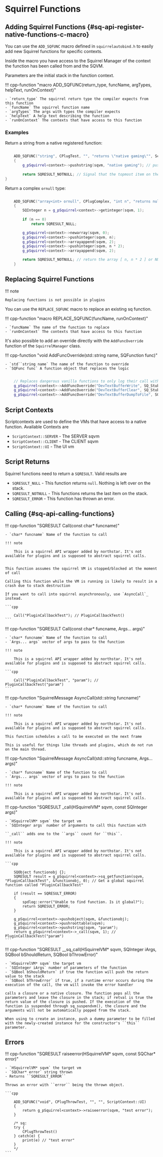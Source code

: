# Squirrel Functions


## Adding Squirrel Functions {#sq-api-register-native-functions-c-macro}

You can use the ``ADD_SQFUNC`` macro defined in ``squirrelautobind.h`` to easily add new Squirrel functions for specific contexts.

Inside the macro you have access to the Squirrel Manager of the context the function has been called from and the SQVM.

Parameters are the initial stack in the function context.

!!! cpp-function "macro ADD_SQFUNC(return_type, funcName, argTypes, helpText, runOnContext)"

    - `return_type` The squirrel return type the compiler expects from this function
    - `funcName` The squirrel function name
    - `argTypes` The args with types the compiler expects
    - `helpText` A help text describing the function
    - `runOnContext` The contexts that have access to this function

### Examples

Return a string from a native registered function:

```cpp

    ADD_SQFUNC("string", CPlugTest, "", "returns \"native gaming\"", ScriptContext::CLIENT | ScriptContext::SERVER)
    {
        g_pSquirrel<context>->pushstring(sqvm, "native gaming"); // push a string to the stack
        
        return SQRESULT_NOTNULL; // Signal that the topmost item on the stack is returned by this function
}
```

Return a complex ``ornull`` type:

```cpp

    ADD_SQFUNC("array<int> ornull", CPlugComplex, "int n", "returns null", ScriptContext::CLIENT | ScriptContext::SERVER | ScriptContext::UI)
    {
        SQInteger n = g_pSquirrel<context>->getinteger(sqvm, 1);
        
        if (n == 0)
            return SQRESULT_NULL;

        g_pSquirrel<context>->newarray(sqvm, 0);
        g_pSquirrel<context>->pushinteger(sqvm, n);
        g_pSquirrel<context>->arrayappend(sqvm, 2);
        g_pSquirrel<context>->pushinteger(sqvm, n * 2);
        g_pSquirrel<context>->arrayappend(sqvm, 2);

        return SQRESULT_NOTNULL; // return the array [ n, n * 2 ] or NULL if n == 0
    }
```

## Replacing Squirrel Functions

!!! note

    Replacing functions is not possible in plugins

You can use the ``REPLACE_SQFUNC`` macro to replace an existing sq function.

!!! cpp-function "macro REPLACE_SQFUNC(funcName, runOnContext)"

    - `funcName` The name of the function to replace
    - `runOnContext` The contexts that have access to this function

It's also possible to add an override directly with the ``AddFuncOverride`` function of the ``SquirrelManager`` class.

!!! cpp-function "void AddFuncOverride(std::string name, SQFunction func)"

    - `std``string name` The name of the function to override
    - `SQFunc func` A function object that replaces the logic

```cpp

    // Replaces dangerous vanilla functions to only log their call with no further logic.
    g_pSquirrel<context>->AddFuncOverride("DevTextBufferWrite", SQ_StubbedFunc<context, "DevTextBufferWrite">);
    g_pSquirrel<context>->AddFuncOverride("DevTextBufferClear", SQ_StubbedFunc<context, "DevTextBufferClear">);
    g_pSquirrel<context>->AddFuncOverride("DevTextBufferDumpToFile", SQ_StubbedFunc<context, "DevTextBufferDumpToFile">);
```

## Script Contexts

Scriptcontexts are used to define the VMs that have access to a native function. Available Contexts are

- ``ScriptContext::SERVER`` - The SERVER sqvm
- ``ScriptContext::CLIENT`` - The CLIENT sqvm
- ``ScriptContext::UI`` - The UI vm

## Script Returns

Squirrel functions need to return a ``SQRESULT``. Valid results are

- ``SQRESULT_NULL`` - This function returns ``null``. Nothing is left over on the stack.
- ``SQRESULT_NOTNULL`` - This functions returns the last item on the stack.
- ``SQRESULT_ERROR`` - This function has thrown an error.


## Calling {#sq-api-calling-functions}


!!! cpp-function "SQRESULT Call(const char* funcname)"

    - `char* funcname` Name of the function to call

    !!! note

        This is a squirrel API wrapper added by northstar. It's not available for plugins and is supposed to abstract squirrel calls.

    
    This function assumes the squirrel VM is stopped/blocked at the moment of call

    Calling this function while the VM is running is likely to result in a crash due to stack destruction

    If you want to call into squirrel asynchronously, use `AsyncCall`_ instead.

    ```cpp

        Call("PluginCallbackTest"); // PluginCallbackTest()
    ```


!!! cpp-function "SQRESULT Call(const char* funcname, Args... args)"

    - `char* funcname` Name of the function to call
    - `Args... args` vector of args to pass to the function

    !!! note

        This is a squirrel API wrapper added by northstar. It's not available for plugins and is supposed to abstract squirrel calls.

    ```cpp

        Call("PluginCallbackTest", "param"); // PluginCallbackTest("param")
    ```


!!! cpp-function "SquirrelMessage AsyncCall(std::string funcname)"

    - `char* funcname` Name of the function to call

    !!! note

        This is a squirrel API wrapper added by northstar. It's not available for plugins and is supposed to abstract squirrel calls.

    This function schedules a call to be executed on the next frame

    This is useful for things like threads and plugins, which do not run on the main thread.


!!! cpp-function "SquirrelMessage AsyncCall(std::string funcname, Args... args)"

    - `char* funcname` Name of the function to call
    - `Args... args` vector of args to pass to the function

    !!! note

        This is a squirrel API wrapper added by northstar. It's not available for plugins and is supposed to abstract squirrel calls.



!!! cpp-function "SQRESULT _call(HSquirrelVM* sqvm, const SQInteger args)"

    - `HSquirrelVM* sqvm` the target vm
    - `SQInteger args` number of arguments to call this function with

    ``_call`` adds one to the ``args`` count for ``this``.

    !!! note

        This is a squirrel API wrapper added by northstar. It's not available for plugins and is supposed to abstract squirrel calls.

    ```cpp

        SQObject functionobj {};
        SQRESULT result = g_pSquirrel<context>->sq_getfunction(sqvm, "PluginCallbackTest", &functionobj, 0); // Get a global squirrel function called "PluginCallbackTest"

        if (result == SQRESULT_ERROR)
        {
            spdlog::error("Unable to find function. Is it global?");
            return SQRESULT_ERROR;
        }

        g_pSquirrel<context>->pushobject(sqvm, &functionobj);
        g_pSquirrel<context>->pushroottable(sqvm);
        g_pSquirrel<context>->pushstring(sqvm, "param");
        return g_pSquirrel<context>->_call(sqvm, 1); // PluginCallbackTest("param")
    ```


!!! cpp-function "SQRESULT __sq_call(HSquirrelVM* sqvm, SQInteger iArgs, SQBool bShouldReturn, SQBool bThrowError)"

    - `HSquirrelVM* sqvm` the target vm
    - `SQInteger iArgs` number of parameters of the function
    - `SQBool bShouldReturn` if true the function will push the return value to the stack
    - `SQBool bThrowError` if true, if a runtime error occurs during the execution of the call, the vm will invoke the error handler

    calls a closure or a native closure. The function pops all the parameters and leave the closure in the stack; if retval is true the return value of the closure is pushed. If the execution of the function is suspended through sq_suspendvm(), the closure and the arguments will not be automatically popped from the stack.

    When using to create an instance, push a dummy parameter to be filled with the newly-created instance for the constructor's ``this`` parameter.

## Errors


!!! cpp-function "SQRESULT raiseerror(HSquirrelVM* sqvm, const SQChar* error)"

    - `HSquirrelVM* sqvm` the target vm
    - `SQChar* error` string thrown
    - Returns ``SQRESULT_ERROR``

    Throws an error with ``error`` being the thrown object.

    ```cpp

        ADD_SQFUNC("void", CPlugThrowTest, "", "", ScriptContext::UI)
        {
            return g_pSquirrel<context>->raiseerror(sqvm, "test error");
        }

        /* sq:
        try {
            CPlugThrowTest()
        } catch(e) {
            print(e) // "test error"
        }
        */
    ```
